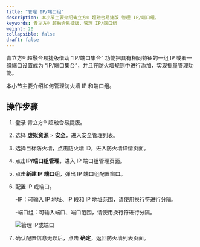 ```yaml
---
title: "管理 IP/端口组"
description: 本小节主要介绍青立方® 超融合易捷版 管理 IP/端口组。 
keywords: 青立方® 超融合易捷版，管理 IP/端口组
weight: 20
collapsible: false
draft: false
---
```



青立方® 超融合易捷版借助 “IP/端口集合” 功能把具有相同特征的一组 IP 或者一组端口设置成为 “IP/端口集合”，并且在防火墙规则中进行添加，实现批量管理功能。

本小节主要介绍如何管理防火墙 IP 和端口组。

## 操作步骤

1. 登录 青立方® 超融合易捷版。
2. 选择 **虚拟资源** > **安全**，进入安全管理列表。
3. 选择目标防火墙，点击防火墙 ID，进入防火墙详情页面。
4. 点击**IP/端口组管理**，进入 IP 端口组管理页面。
5. 点击**新建 IP 端口组**，弹出 IP 端口组配置窗口。
6. 配置 IP 或端口。

   -IP：可输入 IP 地址、IP 段和 IP 地址范围，请使用换行符进行分隔。

   -端口组：可输入端口、端口范围，请使用换行符进行分隔。

   ![管理 IP或端口](../../../_images/firewall_ip.png)

7. 确认配置信息无误后，点击 **确定**，返回防火墙列表页面。
